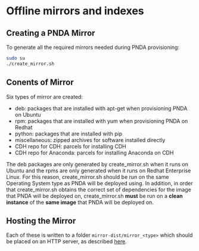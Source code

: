 # Offline mirrors and indexes

## Creating a PNDA Mirror

To generate all the required mirrors needed during PNDA provisioning:

```sh
sudo su
./create_mirror.sh
```

## Conents of Mirror

Six types of mirror are created:
 - deb: packages that are installed with apt-get when provisioning PNDA on Ubuntu
 - rpm: packages that are installed with yum when provisioning PNDA on Redhat
 - python: packages that are installed with pip
 - miscellaneous: zipped archives for software installed directly
 - CDH repo for CDH: parcels for installing CDH
 - CDH repo for Anaconda: parcels for installing Anaconda on CDH

The deb packages are only generated by create_mirror.sh when it runs on Ubuntu and the rpms are only generated when it runs on Redhat Enterprise Linux. For this reason, create_mirror.sh should be run on the same Operating System type as PNDA will be deployed using. In addition, in order that create_mirror.sh obtains the correct set of dependencies for the image that PNDA will be deployed on, create_mirror.sh **must** be run on a **clean instance** of the **same image** that PNDA will be deployed on.

## Hosting the Mirror

Each of these is written to a folder `mirror-dist/mirror_<type>` which should be placed on an HTTP server, as described [here](../../CREATING_PNDA.md#create-mirror).
